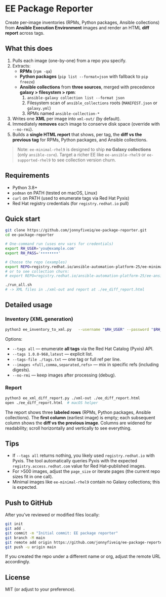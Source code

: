 
# EE Package Reporter

Create per-image inventories (RPMs, Python packages, Ansible collections) from **Ansible Execution Environment** images and render an HTML **diff report** across tags.

## What this does

1. Pulls each image (one-by-one) from a repo you specify.
2. Extracts:
   - **RPMs** (`rpm -qa`)
   - **Python packages** (`pip list --format=json` with fallback to `pip freeze`)
   - **Ansible collections** from **three sources**, merged with precedence **galaxy > filesystem > rpm**:
     1) `ansible-galaxy collection list --format json`
     2) Filesystem scan of `ansible_collections` roots (`MANIFEST.json` or `galaxy.yml`)
     3) RPMs named `ansible-collection-*`
3. Writes one **XML** per image into `xml-out/` (by default).
4. Immediately **removes** each image to conserve disk space (override with `--no-rmi`).
5. Builds a **single HTML report** that shows, per tag, the **diff vs the previous tag** for RPMs, Python packages, and Ansible collections.

> Note: `ee-minimal-rhel9` is designed to ship **no Galaxy collections** (only `ansible-core`). Target a richer EE like `ee-ansible-rhel9` or `ee-supported-rhel9` to see collection version churn.

## Requirements

- Python 3.8+
- `podman` on PATH (tested on macOS, Linux)
- `curl` on PATH (used to enumerate tags via Red Hat Pyxis)
- Red Hat registry credentials (for `registry.redhat.io` pull)

## Quick start

```bash
git clone https://github.com/jonnyfiveiq/ee-package-reporter.git
cd ee-package-reporter

# One-command run (uses env vars for credentials)
export RH_USER='you@example.com'
export RH_PASS='••••••••'

# Choose the repo (examples)
export REPO=registry.redhat.io/ansible-automation-platform-25/ee-minimal-rhel9
# or to see collection churn:
# export REPO=registry.redhat.io/ansible-automation-platform-25/ee-ansible-rhel9

./run_all.sh
# -> XML files in ./xml-out and report at ./ee_diff_report.html
```

## Detailed usage

### Inventory (XML generation)

```bash
python3 ee_inventory_to_xml.py   --username "$RH_USER" --password "$RH_PASS"   --registry registry.redhat.io   --repo registry.redhat.io/ansible-automation-platform-25/ee-minimal-rhel9   --tags all   --out ./xml-out
```

Options:
- `--tags all` — enumerate **all tags** via the Red Hat Catalog (Pyxis) API.
- `--tags 1.0.0-968,latest` — explicit list.
- `--tags-file ./tags.txt` — one tag or full ref per line.
- `--images <full,comma,separated,refs>` — mix in specific refs (including digests).
- `--no-rmi` — keep images after processing (debug).

### Report

```bash
python3 ee_xml_diff_report.py ./xml-out ./ee_diff_report.html
open ./ee_diff_report.html  # macOS helper
```

The report shows three **labeled rows** (RPMs, Python packages, Ansible collections). The **first column** (earliest image) is empty; each subsequent column shows the **diff vs the previous image**. Columns are widened for readability; scroll horizontally and vertically to see everything.

## Tips

- If `--tags all` returns nothing, you likely used `registry.redhat.io` with Pyxis. The tool automatically queries Pyxis with the expected `registry.access.redhat.com` value for Red Hat–published images.
- For >500 images, adjust the `page_size` or iterate pages (the current repo sizes fit in one call).
- Minimal images like `ee-minimal-rhel9` contain no Galaxy collections; this is expected.

## Push to GitHub

After you’ve reviewed or modified files locally:

```bash
git init
git add .
git commit -m "Initial commit: EE package reporter"
git branch -M main
git remote add origin https://github.com/jonnyfiveiq/ee-package-reporter.git
git push -u origin main
```

If you created the repo under a different name or org, adjust the remote URL accordingly.

## License

MIT (or adjust to your preference).

